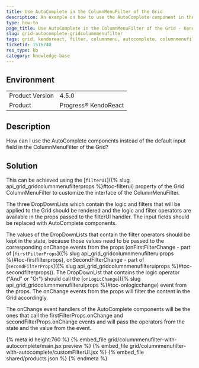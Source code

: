 ```yaml
---
title: Use AutoComplete in the ColumnMenuFilter of the Grid
description: An example on how to use the AutoComplete component in the ColumnMenuFilter of KendoReact Grid.
type: how-to
page_title: Use AutoComplete in the ColumnMenuFilter of the Grid - KendoReact Grid
slug: grid-autocomplete-gridcolumnmenufilter
tags: grid, kendoreact, filter, columnmenu, autocomplete, columnmenufilter
ticketid: 1516740
res_type: kb
category: knowledge-base
---
```


## Environment

<table>
    <tbody>
	    <tr>
	    	<td>Product Version</td>
	    	<td>4.5.0</td>
	    </tr>
	    <tr>
	    	<td>Product</td>
	    	<td>Progress® KendoReact</td>
	    </tr>
    </tbody>
</table>


## Description

How can I use the AutoComplete components instead of the default input field in the ColumnMenuFilter of the Grid?

## Solution

This can be achieved using the [`filterUI`]({% slug api_grid_gridcolumnmenufilterprops %}#toc-filterui) property of the Grid ColumnMenuFilter to customize the interface of the ColumnMenuFilter.

The three DropDownLists which contain the logic and filters that will be applied to the Grid should be rendered and the logic and filter operators are available in the props passed to the filterUI handler. The input fields should be replaced with AutoComplete components.

The values of the DropDownLists that contain the filter operators should be kept in the state, because those values need to be passed to the corresponding onChange events from the props (onFirstFilterChange - part of [`firstFilterProps`]({% slug api_grid_gridcolumnmenufilteruiprops %}#toc-firstfilterprops), onSecondFilterChange - part of [`secondFilterProps`]({% slug api_grid_gridcolumnmenufilteruiprops %}#toc-secondfilterprops)). The DropDownList that contains the logic operator ("And" or "Or") should call the [`onLogicChange`]({% slug api_grid_gridcolumnmenufilteruiprops %}#toc-onlogicchange) event from the props. The onChange events from the props will filter the content in the Grid accordingly. 

The onChange event handlers of the AutoComplete components will be the ones that call the firstFilterProps.onChange and secondFilterProps.onChange events and will pass the operators from the state and the value from the event.


{% meta id height:760 %}
{% embed_file grid/columnmenufilter-with-autocomplete/main.jsx preview %}
{% embed_file grid/columnmenufilter-with-autocomplete/customFilterUI.jsx %}
{% embed_file shared/products.json %}
{% endmeta %}
